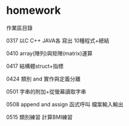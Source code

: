 # homework

作業區目錄 

0317 以C C++ JAVA各 寫出 10種程式+總結

0410 array(陣列)與矩陣(matrix)運算

0417 結構體struct+指標

0424 類別 and 實作與定義分離

0501 字串的附加+從螢幕讀取字串

0508 append and assign 函式呼叫 檔案輸入輸出

0515 類別練習 計算BMI練習
